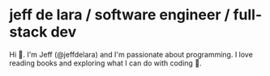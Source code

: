 # jeff de lara / software engineer / full-stack dev

Hi 👋. I'm Jeff (@jeffdelara) and I'm passionate about programming. I love reading books and exploring what I can do with coding 🌱. 

<!---
jeffdelara/jeffdelara is a ✨ special ✨ repository because its `README.md` (this file) appears on your GitHub profile.
You can click the Preview link to take a look at your changes.
--->
